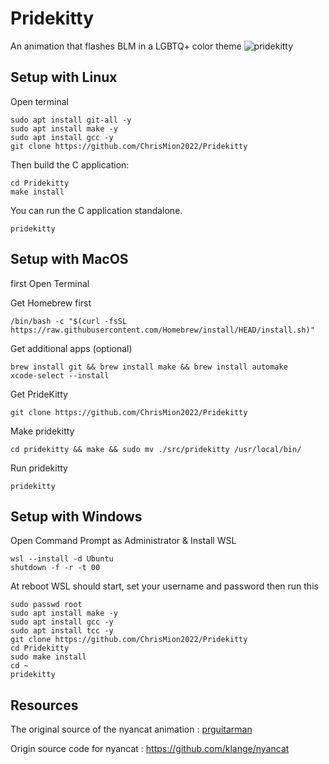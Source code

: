 # Pridekitty

An animation that flashes BLM in a LGBTQ+ color theme 
![pridekitty](https://user-images.githubusercontent.com/111705651/186676443-69e8513d-f0c5-4ab1-98c4-79f39b7de464.png)





## Setup with Linux

Open terminal 

    sudo apt install git-all -y
    sudo apt install make -y
    sudo apt install gcc -y
    git clone https://github.com/ChrisMion2022/Pridekitty

Then build the C application:

    cd Pridekitty
    make install

You can run the C application standalone.

    pridekitty 
   
    
    
    
## Setup with MacOS

first Open Terminal

Get Homebrew first

    /bin/bash -c "$(curl -fsSL https://raw.githubusercontent.com/Homebrew/install/HEAD/install.sh)"
   
Get additional apps (optional)   
    
    brew install git && brew install make && brew install automake
    xcode-select --install

Get PrideKitty
    
    git clone https://github.com/ChrisMion2022/Pridekitty
    
Make pridekitty    
    
    cd pridekitty && make && sudo mv ./src/pridekitty /usr/local/bin/
   
Run pridekitty   
    
    pridekitty
    
    
    
## Setup with Windows

Open Command Prompt as Administrator & Install WSL

    wsl --install -d Ubuntu
    shutdown -f -r -t 00

At reboot WSL should start, set your username and password then run this 

    sudo passwd root
    sudo apt install make -y
    sudo apt install gcc -y
    sudo apt install tcc -y 
    git clone https://github.com/ChrisMion2022/Pridekitty
    cd Pridekitty
    sudo make install
    cd ~
    pridekitty


    

## Resources 

The original source of the nyancat animation :
[prguitarman](http://www.prguitarman.com/index.php?id=348)

Origin source code for nyancat :
https://github.com/klange/nyancat
